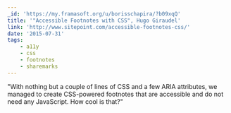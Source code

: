 ```yaml
---
_id: 'https://my.framasoft.org/u/borisschapira/?b09xqQ'
title: '"Accessible Footnotes with CSS", Hugo Giraudel'
link: 'http://www.sitepoint.com/accessible-footnotes-css/'
date: '2015-07-31'
tags:
    - a11y
    - css
    - footnotes
    - sharemarks
---
```


<div class="markdown"><p>&quot;With nothing but a couple of lines of CSS and a few ARIA attributes, we managed to create CSS-powered footnotes that are accessible and do not need any JavaScript. How cool is that?&quot;
</p></div>
